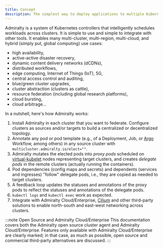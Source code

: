 ```yaml
---
title: Concept
description: The simplest way to deploy applications to multiple Kubernetes clusters.
---
```


Admiralty is a system of Kubernetes controllers that intelligently schedules workloads across clusters. It is simple to use and simple to integrate with other tools. It enables many multi-cluster, multi-region, multi-cloud, and hybrid (simply put, global computing) use cases:

<ul style={{columns: 2}}>
<li>high availability,</li>
<li>active-active disaster recovery,</li>
<li>dynamic content delivery networks (dCDNs),</li>
<li>distributed workflows,</li>
<li>edge computing, Internet of Things (IoT), 5G,</li>
<li>central access control and auditing,</li>
<li>blue/green cluster upgrades,</li>
<li>cluster abstraction (clusters as cattle),</li>
<li>resource federation (including global research platforms),</li>
<li>cloud bursting,</li>
<li>cloud arbitrage...</li>
</ul>

In a nutshell, here's how Admiralty works:

1. Install Admiralty in each cluster that you want to federate. Configure clusters as sources and/or targets to build a centralized or decentralized topology.
1. Annotate any pod or pod template (e.g., of a Deployment, Job, or [Argo](https://argoproj.github.io/projects/argo) Workflow, among others) in any source cluster with `multicluster.admiralty.io/elect=""`.
1. Admiralty mutates the elected pods into _proxy pods_ scheduled on [virtual-kubelet](https://virtual-kubelet.io/) nodes representing target clusters, and creates _delegate pods_ in the remote clusters (actually running the containers).
1. Pod dependencies (config maps and secrets) and dependents (services and ingresses) "follow" delegate pods, i.e., they are copied as needed to target clusters.
1. A feedback loop updates the statuses and annotations of the proxy pods to reflect the statuses and annotations of the delegate pods.
1. `kubectl logs` and `kubectl exec` work as expected.
1. Integrate with Admiralty Cloud/Enterprise, [Cilium](https://cilium.io/blog/2019/03/12/clustermesh/) and other third-party solutions to enable north-south and east-west networking across clusters.

:::note Open Source and Admiralty Cloud/Enterprise
This documentation covers both the Admiralty open source cluster agent and Admiralty Cloud/Enterprise. Features only available with Admiralty Cloud/Enterprise are clearly marked; in that case, as much as possible, open source and commercial third-party alternatives are discussed.
:::
